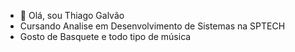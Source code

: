 - 👋 Olá, sou Thiago Galvão
-  Cursando Analise em Desenvolvimento de Sistemas na SPTECH
-  Gosto de Basquete e todo tipo de música

<!---
ThGalvaon/ThGalvaon is a ✨ special ✨ repository because its `README.md` (this file) appears on your GitHub profile.
You can click the Preview link to take a look at your changes.
--->
